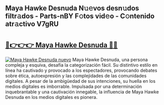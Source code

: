 ## Maya Hawke Desnuda N𝚞𝚎vos desn𝚞dos filtr𝚊dos - Parts-nBY F𝚘tos vid𝚎o - C𝚘ntenido atr𝚊ctivo V7gRU

# <h2><a href="http://mb4yyr.tromn.icu/?c=Maya+Hawke+Desnuda">🔗👉👉👉 Maya Hawke Desnuda 🔗🔗</a></h2>

[![Maya Hawke Desnuda nuevo](https://i.imgur.com/pEAQMta.gif)](http://mb4yyr.tromn.icu/?c=Maya+Hawke+Desnuda)
Maya Hawke Desnuda, una persona compleja y esquiva, desafía la categorización fácil. Su distintivo estilo en línea ha cautivado y provocado a los espectadores, provocando debates sobre ética, autoexpresión y las complejidades de las comunidades digitales. A pesar de la ambigüedad de sus intenciones, su huella en los medios digitales es imborrable. Impulsada por una determinación inquebrantable y una cautivación innegable, la influencia de Maya Hawke Desnuda en los medios digitales es pionera.
